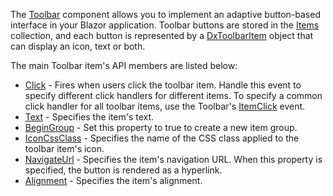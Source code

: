 The [Toolbar](https://docs.devexpress.com/Blazor/DevExpress.Blazor.DxToolbar) component allows you to implement an adaptive button-based interface in your Blazor application. Toolbar buttons are stored in the [Items](https://docs.devexpress.com/Blazor/DevExpress.Blazor.DxToolbar.Items) collection, and each button is represented by a [DxToolbarItem](https://docs.devexpress.com/Blazor/DevExpress.Blazor.DxToolbarItem) object that can display an icon, text or both.

The main Toolbar item's API members are listed below:

*   [Click](https://docs.devexpress.com/Blazor/DevExpress.Blazor.Base.DxToolbarItemBase.Click) - Fires when users click the toolbar item. Handle this event to specify different click handlers for different items. To specify a common click handler for all toolbar items, use the Toolbar's [ItemClick](https://docs.devexpress.com/Blazor/DevExpress.Blazor.DxToolbar.ItemClick) event.
*   [Text](https://docs.devexpress.com/Blazor/DevExpress.Blazor.Base.DxToolbarItemBase.Text) - Specifies the item's text.
*   [BeginGroup](https://docs.devexpress.com/Blazor/DevExpress.Blazor.Base.DxToolbarItemBase.BeginGroup) - Set this property to true to create a new item group.
*   [IconCssClass](https://docs.devexpress.com/Blazor/DevExpress.Blazor.Base.DxToolbarItemBase.IconCssClass) - Specifies the name of the CSS class applied to the toolbar item's icon.
*   [NavigateUrl](https://docs.devexpress.com/Blazor/DevExpress.Blazor.DxToolbarItem.NavigateUrl) - Specifies the item's navigation URL. When this property is specified, the button is rendered as a hyperlink.
*   [Alignment](https://docs.devexpress.com/Blazor/DevExpress.Blazor.Base.DxToolbarItemBase.Alignment) - Specifies the item's alignment.
